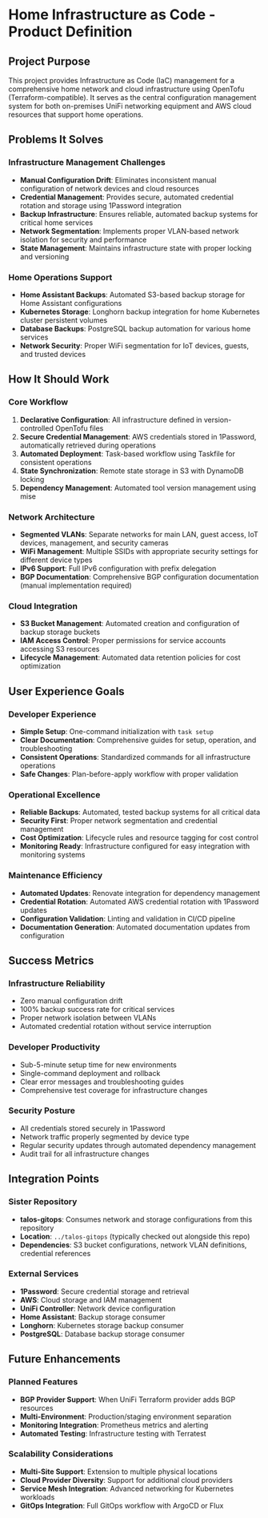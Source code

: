 # Home Infrastructure as Code - Product Definition

## Project Purpose

This project provides Infrastructure as Code (IaC) management for a comprehensive home network and cloud infrastructure using OpenTofu (Terraform-compatible). It serves as the central configuration management system for both on-premises UniFi networking equipment and AWS cloud resources that support home operations.

## Problems It Solves

### Infrastructure Management Challenges
- **Manual Configuration Drift**: Eliminates inconsistent manual configuration of network devices and cloud resources
- **Credential Management**: Provides secure, automated credential rotation and storage using 1Password integration
- **Backup Infrastructure**: Ensures reliable, automated backup systems for critical home services
- **Network Segmentation**: Implements proper VLAN-based network isolation for security and performance
- **State Management**: Maintains infrastructure state with proper locking and versioning

### Home Operations Support
- **Home Assistant Backups**: Automated S3-based backup storage for Home Assistant configurations
- **Kubernetes Storage**: Longhorn backup integration for home Kubernetes cluster persistent volumes
- **Database Backups**: PostgreSQL backup automation for various home services
- **Network Security**: Proper WiFi segmentation for IoT devices, guests, and trusted devices

## How It Should Work

### Core Workflow
1. **Declarative Configuration**: All infrastructure defined in version-controlled OpenTofu files
2. **Secure Credential Management**: AWS credentials stored in 1Password, automatically retrieved during operations
3. **Automated Deployment**: Task-based workflow using Taskfile for consistent operations
4. **State Synchronization**: Remote state storage in S3 with DynamoDB locking
5. **Dependency Management**: Automated tool version management using mise

### Network Architecture
- **Segmented VLANs**: Separate networks for main LAN, guest access, IoT devices, management, and security cameras
- **WiFi Management**: Multiple SSIDs with appropriate security settings for different device types
- **IPv6 Support**: Full IPv6 configuration with prefix delegation
- **BGP Documentation**: Comprehensive BGP configuration documentation (manual implementation required)

### Cloud Integration
- **S3 Bucket Management**: Automated creation and configuration of backup storage buckets
- **IAM Access Control**: Proper permissions for service accounts accessing S3 resources
- **Lifecycle Management**: Automated data retention policies for cost optimization

## User Experience Goals

### Developer Experience
- **Simple Setup**: One-command initialization with `task setup`
- **Clear Documentation**: Comprehensive guides for setup, operation, and troubleshooting
- **Consistent Operations**: Standardized commands for all infrastructure operations
- **Safe Changes**: Plan-before-apply workflow with proper validation

### Operational Excellence
- **Reliable Backups**: Automated, tested backup systems for all critical data
- **Security First**: Proper network segmentation and credential management
- **Cost Optimization**: Lifecycle rules and resource tagging for cost control
- **Monitoring Ready**: Infrastructure configured for easy integration with monitoring systems

### Maintenance Efficiency
- **Automated Updates**: Renovate integration for dependency management
- **Credential Rotation**: Automated AWS credential rotation with 1Password updates
- **Configuration Validation**: Linting and validation in CI/CD pipeline
- **Documentation Generation**: Automated documentation updates from configuration

## Success Metrics

### Infrastructure Reliability
- Zero manual configuration drift
- 100% backup success rate for critical services
- Proper network isolation between VLANs
- Automated credential rotation without service interruption

### Developer Productivity
- Sub-5-minute setup time for new environments
- Single-command deployment and rollback
- Clear error messages and troubleshooting guides
- Comprehensive test coverage for infrastructure changes

### Security Posture
- All credentials stored securely in 1Password
- Network traffic properly segmented by device type
- Regular security updates through automated dependency management
- Audit trail for all infrastructure changes

## Integration Points

### Sister Repository
- **talos-gitops**: Consumes network and storage configurations from this repository
- **Location**: `../talos-gitops` (typically checked out alongside this repo)
- **Dependencies**: S3 bucket configurations, network VLAN definitions, credential references

### External Services
- **1Password**: Secure credential storage and retrieval
- **AWS**: Cloud storage and IAM management
- **UniFi Controller**: Network device configuration
- **Home Assistant**: Backup storage consumer
- **Longhorn**: Kubernetes storage backup consumer
- **PostgreSQL**: Database backup storage consumer

## Future Enhancements

### Planned Features
- **BGP Provider Support**: When UniFi Terraform provider adds BGP resources
- **Multi-Environment**: Production/staging environment separation
- **Monitoring Integration**: Prometheus metrics and alerting
- **Automated Testing**: Infrastructure testing with Terratest

### Scalability Considerations
- **Multi-Site Support**: Extension to multiple physical locations
- **Cloud Provider Diversity**: Support for additional cloud providers
- **Service Mesh Integration**: Advanced networking for Kubernetes workloads
- **GitOps Integration**: Full GitOps workflow with ArgoCD or Flux